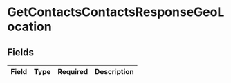 # GetContactsContactsResponseGeoLocation


## Fields

| Field       | Type        | Required    | Description |
| ----------- | ----------- | ----------- | ----------- |